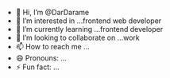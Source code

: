 - 👋 Hi, I’m @DarDarame
- 👀 I’m interested in ...frontend web developer
- 🌱 I’m currently learning ...frontend developer
- 💞️ I’m looking to collaborate on ...work 
- 📫 How to reach me ...
- 😄 Pronouns: ...
- ⚡ Fun fact: ...

<!---
DarDarame/DarDarame is a ✨ special ✨ repository because its `README.md` (this file) appears on your GitHub profile.
You can click the Preview link to take a look at your changes.
--->
